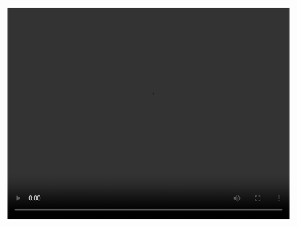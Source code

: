 <video src="https://drive.google.com/drive/folders/16-ATSRvOWf-3vETDVWzTqErSbsHVBEXY" width="640" height="480" controls></video>
